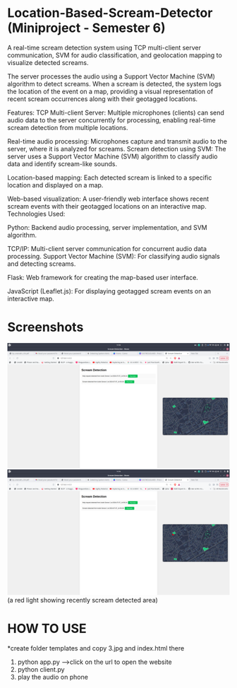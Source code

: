 # Location-Based-Scream-Detector (Miniproject - Semester 6)
A real-time scream detection system using TCP multi-client server communication, SVM for audio classification, and geolocation mapping to visualize detected screams.

The server processes the audio using a Support Vector Machine (SVM) algorithm to detect screams. When a scream is detected, the system logs the location of the event on a map, providing a visual representation of recent scream occurrences along with their geotagged locations.

Features:
TCP Multi-client Server: Multiple microphones (clients) can send audio data to the server concurrently for processing, enabling real-time scream detection from multiple locations.

Real-time audio processing: Microphones capture and transmit audio to the server, where it is analyzed for screams.
Scream detection using SVM: The server uses a Support Vector Machine (SVM) algorithm to classify audio data and identify scream-like sounds.

Location-based mapping: Each detected scream is linked to a specific location and displayed on a map.

Web-based visualization: A user-friendly web interface shows recent scream events with their geotagged locations on an interactive map.
Technologies Used:

Python: Backend audio processing, server implementation, and SVM algorithm.

TCP/IP: Multi-client server communication for concurrent audio data processing.
Support Vector Machine (SVM): For classifying audio signals and detecting screams.

Flask: Web framework for creating the map-based user interface.

JavaScript (Leaflet.js): For displaying geotagged scream events on an interactive map.

# Screenshots
<img src="https://github.com/lroe/Location-Based-Scream-Detector/blob/main/Screenshot%20from%202024-07-07%2014-56-39.png">

<img src="https://github.com/lroe/Location-Based-Scream-Detector/blob/main/Screenshot%20from%202024-07-07%2014-56-40.png">
(a red light showing recently scream detected area)

# HOW TO USE
*create folder templates and copy 3.jpg and index.html there
1) python app.py -->click on the url to open the website
2) python client.py
3) play the audio on phone
